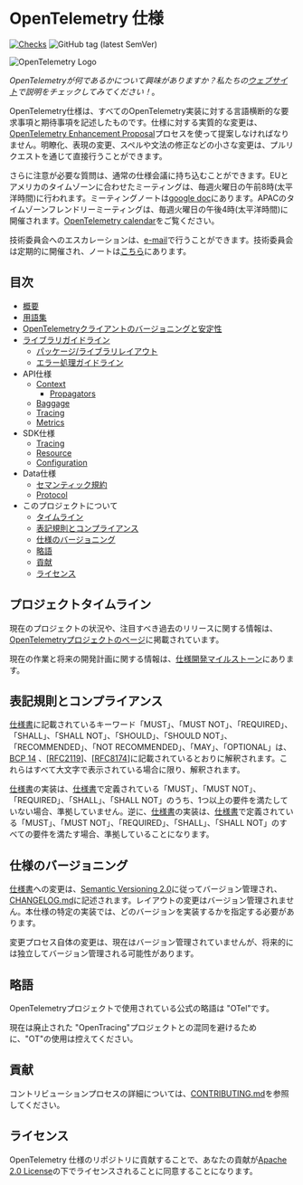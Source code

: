 <!--
# OpenTelemetry Specification
-->

# OpenTelemetry 仕様

[![Checks](https://github.com/open-telemetry/opentelemetry-specification/workflows/Checks/badge.svg?branch=main)](https://github.com/open-telemetry/opentelemetry-specification/actions?query=workflow%3A%22Checks%22+branch%3Amain)
![GitHub tag (latest SemVer)](https://img.shields.io/github/tag/open-telemetry/specification.svg)

![OpenTelemetry Logo](https://opentelemetry.io/img/logos/opentelemetry-horizontal-color.png)

<!--
_Curious about what OpenTelemetry is? Check out our [website](https://opentelemetry.io) for an explanation!_
-->

_OpenTelemetryが何であるかについて興味がありますか？私たちの[ウェブサイト](https://opentelemetry.io)で説明をチェックしてみてください！_。

<!--
The OpenTelemetry specification describes the cross-language requirements and expectations for all OpenTelemetry implementations. Substantive changes to the specification must be proposed using the [OpenTelemetry Enhancement Proposal](https://github.com/open-telemetry/oteps) process. Small changes, such as clarifications, wording changes, spelling/grammar corrections, etc. can be made directly via pull requests.
-->

OpenTelemetry仕様は、すべてのOpenTelemetry実装に対する言語横断的な要求事項と期待事項を記述したものです。仕様に対する実質的な変更は、[OpenTelemetry Enhancement Proposal](https://github.com/open-telemetry/oteps)プロセスを使って提案しなければなりません。明瞭化、表現の変更、スペルや文法の修正などの小さな変更は、プルリクエストを通じて直接行うことができます。

<!--
Questions that needs additional attention can be brought to the regular
specifications meeting. EU and US timezone friendly meeting is held every
Tuesday at 8 AM pacific time. Meeting notes are held in the [google
doc](https://docs.google.com/document/d/1-bCYkN-DWJq4jw1ybaDZYYmx-WAe6HnwfWbkm8d57v8/edit?usp=sharing).
APAC timezone friendly meeting is held Tuesdays, 4PM pacific time. See
[OpenTelemetry calendar](https://github.com/open-telemetry/community#calendar).
-->

さらに注意が必要な質問は、通常の仕様会議に持ち込むことができます。EUとアメリカのタイムゾーンに合わせたミーティングは、毎週火曜日の午前8時(太平洋時間)に行われます。ミーティングノートは[google doc](https://docs.google.com/document/d/1-bCYkN-DWJq4jw1ybaDZYYmx-WAe6HnwfWbkm8d57v8/edit?usp=sharing)にあります。APACのタイムゾーンフレンドリーミーティングは、毎週火曜日の午後4時(太平洋時間)に開催されます。[OpenTelemetry calendar](https://github.com/open-telemetry/community#calendar)をご覧ください。

<!--
Escalations to technical committee may be made over the
[e-mail](https://github.com/open-telemetry/community#tc-technical-committee).
Technical committee holds regular meetings, notes are held
[here](https://docs.google.com/document/d/17v2RMZlJZkgoPYHZhIFTVdDqQMIAH8kzo8Sl2kP3cbY/edit?usp=sharing).
-->

技術委員会へのエスカレーションは、[e-mail](https://github.com/open-telemetry/community#tc-technical-committee)で行うことができます。技術委員会は定期的に開催され、ノートは[こちら](https://docs.google.com/document/d/17v2RMZlJZkgoPYHZhIFTVdDqQMIAH8kzo8Sl2kP3cbY/edit?usp=sharing)にあります。

<!--
## Table of Contents
-->

## 目次

<!--
- [Overview](specification/overview.md)
- [Glossary](specification/glossary.md)
- [Versioning and stability for OpenTelemetry clients](specification/versioning-and-stability.md)
- [Library Guidelines](specification/library-guidelines.md)
  - [Package/Library Layout](specification/library-layout.md)
  - [General error handling guidelines](specification/error-handling.md)
- API Specification
  - [Context](specification/context/context.md)
    - [Propagators](specification/context/api-propagators.md)
  - [Baggage](specification/baggage/api.md)
  - [Tracing](specification/trace/api.md)
  - [Metrics](specification/metrics/api.md)
- SDK Specification
  - [Tracing](specification/trace/sdk.md)
  - [Resource](specification/resource/sdk.md)
  - [Configuration](specification/sdk-configuration.md)
- Data Specification
  - [Semantic Conventions](specification/overview.md#semantic-conventions)
  - [Protocol](specification/protocol/README.md)
- About the Project
  - [Timeline](#project-timeline)
  - [Notation Conventions and Compliance](#notation-conventions-and-compliance)
  - [Versioning the Specification](#versioning-the-specification)
  - [Acronym](#acronym)
  - [Contributions](#contributions)
  - [License](#license)
-->

- [概要](specification/overview.md)
- [用語集](specification/glossary.md)
- [OpenTelemetryクライアントのバージョニングと安定性](specification/versioning-and-stability.md)
- [ライブラリガイドライン](specification/library-guidelines.md)
  - [パッケージ/ライブラリレイアウト](specification/library-layout.md)
  - [エラー処理ガイドライン](specification/error-handling.md)
- API仕様
  - [Context](specification/context/context.md)
    - [Propagators](specification/context/api-propagators.md)
  - [Baggage](specification/baggage/api.md)
  - [Tracing](specification/trace/api.md)
  - [Metrics](specification/metrics/api.md)
- SDK仕様
  - [Tracing](specification/trace/sdk.md)
  - [Resource](specification/resource/sdk.md)
  - [Configuration](specification/sdk-configuration.md)
- Data仕様
  - [セマンティック規約](specification/overview.md#semantic-conventions)
  - [Protocol](specification/protocol/README.md)
- このプロジェクトについて
  - [タイムライン](#プロジェクトタイムライン)
  - [表記規則とコンプライアンス](#表記規則とコンプライアンス)
  - [仕様のバージョニング](#仕様のバージョニング)
  - [略語](#略語)
  - [貢献](#貢献)
  - [ライセンス](#license)

<!--
## Project Timeline
-->

## プロジェクトタイムライン

<!--
The current project status as well as information on notable past releases is found at
[the OpenTelemetry project page](https://opentelemetry.io/project-status/).
-->

現在のプロジェクトの状況や、注目すべき過去のリリースに関する情報は、[OpenTelemetryプロジェクトのページ](https://opentelemetry.io/project-status/)に掲載されています。

<!--
Information about current work and future development plans is found at the
[specification development milestones](https://github.com/open-telemetry/opentelemetry-specification/milestones).
-->

現在の作業と将来の開発計画に関する情報は、[仕様開発マイルストーン](https://github.com/open-telemetry/opentelemetry-specification/milestones)にあります。

<!--
## Notation Conventions and Compliance
-->

## 表記規則とコンプライアンス

<!--
The key words "MUST", "MUST NOT", "REQUIRED", "SHALL", "SHALL NOT", "SHOULD", "SHOULD NOT", "RECOMMENDED", "NOT RECOMMENDED", "MAY", and "OPTIONAL" in the [specification](./specification/overview.md) are to be interpreted as described in [BCP 14](https://tools.ietf.org/html/bcp14) [[RFC2119](https://tools.ietf.org/html/rfc2119)] [[RFC8174](https://tools.ietf.org/html/rfc8174)] when, and only when, they appear in all capitals, as shown here.
-->

[仕様書](./specification/overview.md)に記載されているキーワード「MUST」、「MUST NOT」、「REQUIRED」、「SHALL」、「SHALL NOT」、「SHOULD」、「SHOULD NOT」、「RECOMMENDED」、「NOT RECOMMENDED」、「MAY」、「OPTIONAL」は、[BCP 14](https://tools.ietf.org/html/bcp14) 、[[RFC2119](https://tools.ietf.org/html/rfc2119)]、[[RFC8174](https://tools.ietf.org/html/rfc8174)]に記載されているとおりに解釈されます。これらはすべて大文字で表示されている場合に限り、解釈されます。


<!--
An implementation of the [specification](./specification/overview.md) is not compliant if it fails to satisfy one or more of the "MUST", "MUST NOT", "REQUIRED", "SHALL", or "SHALL NOT" requirements defined in the [specification](./specification/overview.md).
Conversely, an implementation of the [specification](./specification/overview.md) is compliant if it satisfies all the "MUST", "MUST NOT", "REQUIRED", "SHALL", and "SHALL NOT" requirements defined in the [specification](./specification/overview.md).
-->

[仕様書](./specification/overview.md)の実装は、[仕様書](./specification/overview.md)で定義されている「MUST」、「MUST NOT」、「REQUIRED」、「SHALL」、「SHALL NOT」のうち、1つ以上の要件を満たしていない場合、準拠していません。逆に、[仕様書](./specification/overview.md)の実装は、[仕様書](./specification/overview.md)で定義されている「MUST」、「MUST NOT」、「REQUIRED」、「SHALL」、「SHALL NOT」のすべての要件を満たす場合、準拠していることになります。

<!--
## Versioning the Specification
-->

## 仕様のバージョニング

<!--
Changes to the [specification](./specification/overview.md) are versioned according to [Semantic Versioning 2.0](https://semver.org/spec/v2.0.0.html) and described in [CHANGELOG.md](CHANGELOG.md). Layout changes are not versioned. Specific implementations of the specification should specify which version they implement.
-->

[仕様書](./specification/overview.md)への変更は、[Semantic Versioning 2.0](https://semver.org/spec/v2.0.0.html)に従ってバージョン管理され、[CHANGELOG.md](CHANGELOG.md)に記述されます。レイアウトの変更はバージョン管理されません。本仕様の特定の実装では、どのバージョンを実装するかを指定する必要があります。

<!--
Changes to the change process itself are not currently versioned but may be independently versioned in the future.
-->

変更プロセス自体の変更は、現在はバージョン管理されていませんが、将来的には独立してバージョン管理される可能性があります。

<!--
## Acronym
-->

## 略語

<!--
The official acronym used by the OpenTelemetry project is "OTel".
-->

OpenTelemetryプロジェクトで使用されている公式の略語は "OTel"です。

<!--
Please refrain from using "OT" in order to avoid confusion with the now deprecated "OpenTracing" project.
-->

現在は廃止された "OpenTracing"プロジェクトとの混同を避けるために、"OT"の使用は控えてください。

<!--
## Contributions
-->

## 貢献

<!--
See [CONTRIBUTING.md](CONTRIBUTING.md) for details on contribution process.
-->

コントリビューションプロセスの詳細については、[CONTRIBUTING.md](CONTRIBUTING.md)を参照してください。

<!--
## License
-->

## ライセンス

<!--
By contributing to OpenTelemetry Specification repository, you agree that your contributions will be licensed under its [Apache 2.0 License](https://github.com/open-telemetry/specification/blob/main/LICENSE).
-->

OpenTelemetry 仕様のリポジトリに貢献することで、あなたの貢献が[Apache 2.0 License](https://github.com/open-telemetry/specification/blob/main/LICENSE)の下でライセンスされることに同意することになります。